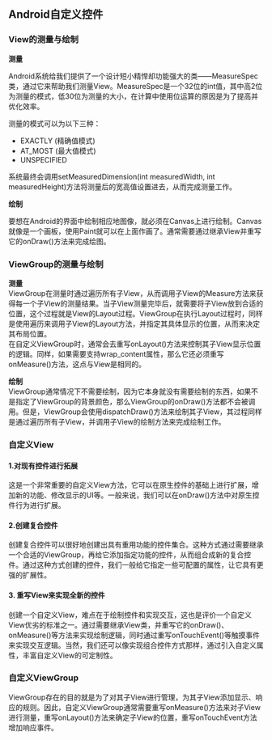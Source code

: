 ## Android自定义控件
### View的测量与绘制
**测量**

Android系统给我们提供了一个设计短小精悍却功能强大的类——MeasureSpec类，通过它来帮助我们测量View。MeasureSpec是一个32位的int值，其中高2位为测量的模式，低30位为测量的大小，在计算中使用位运算的原因是为了提高并优化效率。

测量的模式可以为以下三种：
* EXACTLY (精确值模式)
* AT_MOST (最大值模式)
* UNSPECIFIED

系统最终会调用setMeasuredDimension(int measuredWidth, int measuredHeight)方法将测量后的宽高值设置进去，从而完成测量工作。

**绘制**

要想在Android的界面中绘制相应地图像，就必须在Canvas上进行绘制。Canvas就像是一个画板，使用Paint就可以在上面作画了。通常需要通过继承View并重写它的onDraw()方法来完成绘图。


### ViewGroup的测量与绘制
**测量**<br/>
ViewGroup在测量时通过遍历所有子View，从而调用子View的Measure方法来获得每一个子View的测量结果。当子View测量完毕后，就需要将子View放到合适的位置，这个过程就是View的Layout过程。ViewGroup在执行Layout过程时，同样是使用遍历来调用子View的Layout方法，并指定其具体显示的位置，从而来决定其布局位置。<br/>
在自定义ViewGroup时，通常会去重写onLayout()方法来控制其子View显示位置的逻辑。同样，如果需要支持wrap_content属性，那么它还必须重写onMeasure()方法，这点与View是相同的。

**绘制**<br/>
ViewGroup通常情况下不需要绘制，因为它本身就没有需要绘制的东西，如果不是指定了ViewGroup的背景颜色，那么ViewGroup的onDraw()方法都不会被调用。但是，ViewGroup会使用dispatchDraw()方法来绘制其子View，其过程同样是通过遍历所有子View，并调用子View的绘制方法来完成绘制工作。

### 自定义View
#### 1.对现有控件进行拓展
这是一个非常重要的自定义View方法，它可以在原生控件的基础上进行扩展，增加新的功能、修改显示的UI等。一般来说，我们可以在onDraw()方法中对原生控件行为进行扩展。




#### 2.创建复合控件
创建复合控件可以很好地创建出具有重用功能的控件集合。这种方式通过需要继承一个合适的ViewGroup，再给它添加指定功能的控件，从而组合成新的复合控件。通过这种方式创建的控件，我们一般给它指定一些可配置的属性，让它具有更强的扩展性。

#### 3. 重写View来实现全新的控件
创建一个自定义View，难点在于绘制控件和实现交互，这也是评价一个自定义View优劣的标准之一。通过需要继承View类，并重写它的onDraw()、onMeasure()等方法来实现绘制逻辑，同时通过重写onTouchEvent()等触摸事件来实现交互逻辑。当然，我们还可以像实现组合控件方式那样，通过引入自定义属性，丰富自定义View的可定制性。





### 自定义ViewGroup
ViewGroup存在的目的就是为了对其子View进行管理，为其子View添加显示、响应的规则。因此，自定义ViewGroup通常需要重写onMeasure()方法来对子View进行测量，重写onLayout()方法来确定子View的位置，重写onTouchEvent方法增加响应事件。
